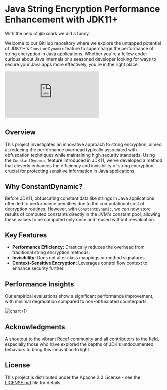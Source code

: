 Java String Encryption Performance Enhancement with JDK11+
==========================================================

With the help of @xxdark we did a funny. 

Welcome to our GitHub repository where we explore the untapped potential of JDK11+'s `ConstantDynamic` feature to supercharge the performance of string encryption in Java applications. Whether you're a fellow coder curious about Java internals or a seasoned developer looking for ways to secure your Java apps more effectively, you're in the right place.

![Click here to see the draft paper](https://github.com/skidfuscatordev/constant-dynamic-research/blob/main/ConstantDynamicPaper%20v3.pdf)

Overview
--------

This project investigates an innovative approach to string encryption, aimed at reducing the performance overhead typically associated with obfuscation techniques while maintaining high security standards. Using the `ConstantDynamic` feature introduced in JDK11, we've developed a method that cleverly enhances the efficiency and invisibility of string encryption, crucial for protecting sensitive information in Java applications.

Why ConstantDynamic?
--------------------

Before JDK11, obfuscating constant data like strings in Java applications often led to performance penalties due to the computational cost of decryption routines. However, with `ConstantDynamic`, we can now store results of computed constants directly in the JVM's constant pool, allowing these values to be computed only once and reused without reevaluation.

Key Features
------------

*   **Performance Efficiency:** Drastically reduces the overhead from traditional string encryption methods.
*   **Invisibility:** Does not alter class mappings or method signatures.
*   **Context-Sensitive Encryption:** Leverages control flow context to enhance security further.

Performance Insights
--------------------

Our empirical evaluations show a significant performance improvement, with minimal degradation compared to non-obfuscated counterparts. 

![chart (1)](https://github.com/skidfuscatordev/constant-dynamic-research/assets/30368557/9e820c3d-762f-49bc-b038-ecd158a758b9)

Acknowledgments
---------------

A shoutout to the vibrant Recaf community and all contributors to the field, especially those who have explored the depths of JDK's undocumented behaviors to bring this innovation to light.

License
-------

This project is distributed under the Apache 2.0 License - see the [LICENSE.md](LICENSE.md) file for details.
